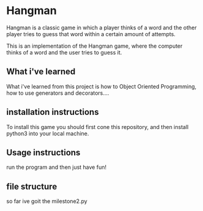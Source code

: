 # Hangman
Hangman is a classic game in which a player thinks of a word and the other player tries to guess that word within a certain amount of attempts. 

This is an implementation of the Hangman game, where the computer thinks of a word and the user tries to guess it. 

## What i've learned
What i've learned from this project is how to Object Oriented Programming, how to use generators and decorators....

## installation instructions
To install this game you should first cone this repository, and then install python3 into your local machine.

## Usage instructions

run the program and then just have fun!

## file structure
so far ive goit the milestone2.py